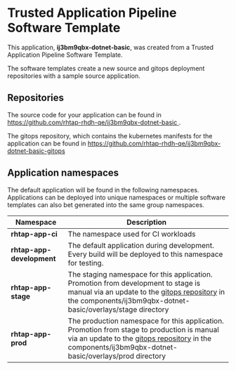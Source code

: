 # Trusted Application Pipeline Software Template

This application, **ij3bm9qbx-dotnet-basic**, was created from a Trusted Application Pipeline Software Template.

The software templates create a new source and gitops deployment repositories with a sample source application. 

## Repositories

The source code for your application can be found in [https://github.com/rhtap-rhdh-qe/ij3bm9qbx-dotnet-basic ](https://github.com/rhtap-rhdh-qe/ij3bm9qbx-dotnet-basic ).
 
The gitops repository, which contains the kubernetes manifests for the application can be found in 
[https://github.com/rhtap-rhdh-qe/ij3bm9qbx-dotnet-basic-gitops ](https://github.com/rhtap-rhdh-qe/ij3bm9qbx-dotnet-basic-gitops ) 

## Application namespaces 

The default application will be found in the following namespaces. Applications can be deployed into unique namespaces or multiple software templates can also bet generated into the same group namespaces.  

|  Namespace   |  Description   |  
| -------- | -------- |
| **rhtap-app-ci** | The namespace used for CI workloads |
| **rhtap-app-development** | The default application during development. Every build will be deployed to this namespace for testing. |
| **rhtap-app-stage** | The staging namespace for this application. Promotion from development to stage is manual via an update to the [gitops repository](https://github.com/rhtap-rhdh-qe/ij3bm9qbx-dotnet-basic-gitops ) in the components/ij3bm9qbx-dotnet-basic/overlays/stage directory |
| **rhtap-app-prod** | The production namespace for this application. Promotion from stage to production is manual via an update to the [gitops repository](https://github.com/rhtap-rhdh-qe/ij3bm9qbx-dotnet-basic-gitops ) in the components/ij3bm9qbx-dotnet-basic/overlays/prod directory |